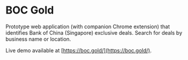 # BOC Gold

Prototype web application (with companion Chrome extension) that identifies Bank of China (Singapore) exclusive deals. Search for deals by business name or location.

Live demo available at [https://boc.gold/](https://boc.gold/).

